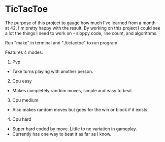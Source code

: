 # TicTacToe

The purpose of this project to gauge how much I've learned from a month at 42. I'm pretty happy with the result. By working on this project I could see a lot the things I need to work on - sloppy code, line count, and algorithms.

Run "make" in terminal and "./tictactoe" to run program

Features 4 modes:

1. Pvp
  - Take turns playing with another person.
  
2. Cpu easy
  - Makes completely random moves, simple and easy to beat.

3. Cpu medium
  - Also makes random moves but goes for the win or block if it exists.
  
4. Cpu hard
  - Super hard coded by move. Little to no variation in gameplay.
  - Currently has one way to beat it as far as I know.
